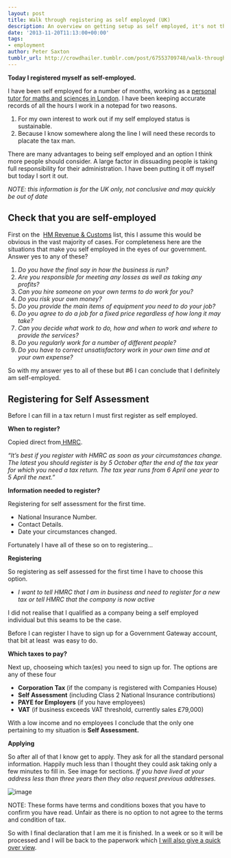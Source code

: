 ```yaml
---
layout: post
title: Walk through registering as self employed (UK)
description: An overview on getting setup as self employed, it's not that bad
date: '2013-11-20T11:13:00+00:00'
tags:
- employment
author: Peter Saxton
tumblr_url: http://crowdhailer.tumblr.com/post/67553709748/walk-through-registering-as-self-employed-uk
---
```

<p><strong>Today I registered myself as self-employed. </strong></p>
<p>I have been self employed for a number of months, working as a <a href="https://www.facebook.com/PSaxtonTutor" title="PSaxton Tuition">personal tutor for maths and sciences in London</a>. I have been keeping accurate records of all the hours I work in a notepad for two reasons.</p>
<ol><li>For my own interest to work out if my self employed status is sustainable.</li>
<li>Because I know somewhere along the line I will need these records to placate the tax man.</li>
</ol><p>There are many advantages to being self employed and an option I think more people should consider. A large factor in dissuading people is taking full responsibility for their administration. I have been putting it off myself but today I sort it out.</p>
<p><em>NOTE: this information is for the UK only, not conclusive and may quickly be out of date</em></p>
<p><!-- more --></p>
<h2>Check that you are self-employed</h2>
<p>First on the  <a href="http://www.hmrc.gov.uk/sa/self-emp.htm" title="HM Revenue &amp; Customs: Tax returns for the self employed">HM Revenue &amp; Customs</a> list, this I assume this would be obvious in the vast majority of cases. For completeness here are the situations that make you self employed in the eyes of our government. Answer yes to any of these?</p>
<ol><li><em>Do you have the final say in how the business is run?</em></li>
<li><em>Are you responsible for meeting any losses as well as taking any profits?</em></li>
<li><em>Can you hire someone on your own terms to do work for you?</em></li>
<li><em>Do you risk your own money?</em></li>
<li><em>Do you provide the main items of equipment you need to do your job?</em></li>
<li><em>Do you agree to do a job for a fixed price regardless of how long it may take?</em></li>
<li><em>Can you decide what work to do, how and when to work and where to provide the services?</em></li>
<li><em>Do you regularly work for a number of different people?</em></li>
<li><em>Do you have to correct unsatisfactory work in your own time and at your own expense?</em></li>
</ol><p>So with my answer yes to all of these but #6 I can conclude that I definitely am self-employed. </p>
<h2>Registering for Self Assessment</h2>
<p>Before I can fill in a tax return I must first register as self employed.  </p>
<p><strong>When to register?</strong></p>
<p>Copied direct from<a href="http://www.hmrc.gov.uk/sa/register.htm#2" title="Registering for self assessment"> HMRC</a>.</p>
<p><em>&ldquo;It&rsquo;s best if you register with HMRC as soon as your circumstances change. The latest you should register is by 5 October after the end of the tax year for which you need a tax return. The tax year runs from 6 April one year to 5 April the next.&rdquo;</em></p>
<p><strong>Information needed to register?</strong></p>
<p>Registering for self assessment for the first time.</p>
<ul><li>National Insurance Number.</li>
<li>Contact Details.</li>
<li>Date your circumstances changed.</li>
</ul><p>Fortunately I have all of these so on to registering&hellip; </p>
<p><strong>Registering</strong></p>
<p>So registering as self assessed for the first time I have to choose this option.</p>
<ul><li><em><span>I want to tell HMRC that I am in business and need to register for a new tax or tell HMRC that the company is now active</span></em></li>
</ul><p><span>I did not realise that I qualified as a company being a self employed individual but this seams to be the case.</span></p>
<p><span>Before I can register I have to sign up for a </span>Government Gateway account, that bit at least  was easy to do.</p>
<p><strong>Which taxes to pay?</strong></p>
<p>Next up, chooseing which tax(es) you need to sign up for. The options are any of these four</p>
<ul><li><strong>Corporation Tax </strong>(if the company is registered with Companies House)</li>
<li><strong>Self Assessment</strong> (including Class 2 National Insurance contributions)</li>
<li><strong>PAYE for Employers</strong> (if you have employees)</li>
<li><strong>VAT</strong> (if business exceeds VAT threshold, currently sales £79,000)</li>
</ul><p>With a low income and no employees I conclude that the only one pertaining to my situation is <strong>Self Assessment.</strong> </p>
<p><strong>Applying</strong></p>
<p>So after all of that I know get to apply. They ask for all the standard personal information. Happily much less than I thought they could ask taking only a few minutes to fill in. See image for sections. <em>If you have lived at your address less than three years then they also request previous addresses. </em></p>
<p><img alt="image" src="http://media.tumblr.com/fe3a173e768869eaa67eb2843120d543/tumblr_inline_mwk6zdDRxp1s4ay8u.png"/></p>

<p></p>
<p>NOTE: These forms have terms and conditions boxes that you have to confirm you have read. Unfair as there is no option to not agree to the terms and condition of tax.</p>
<p>So with I final declaration that I am me it is finished. In a week or so it will be processed and I will be back to the paperwork which <a href="http://crowdhailer.tumblr.com/" title="Crowdhailer Blog">I will also give a quick over view</a>. </p>
